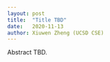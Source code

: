 ```yaml
---
layout: post
title:  "Title TBD"
date:   2020-11-13
author: Xiuwen Zheng (UCSD CSE)
---
```


Abstract TBD.
